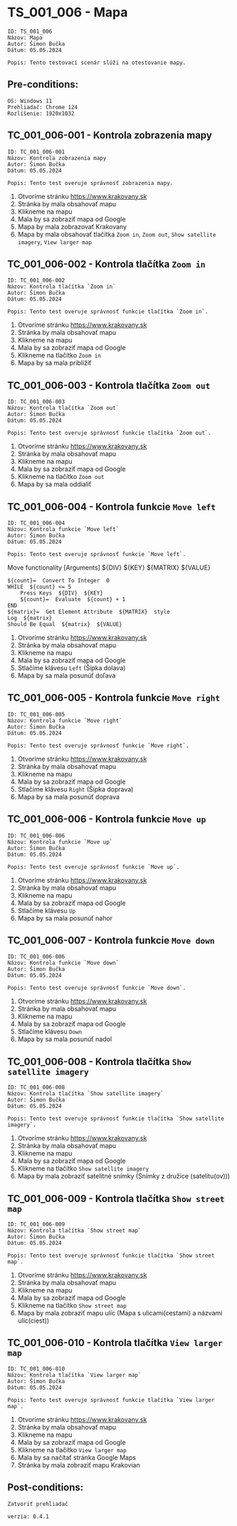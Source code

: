 # TS_001_006 - Mapa

```
ID: TS_001_006
Názov: Mapa
Autor: Šimon Bučka
Dátum: 05.05.2024
```

```
Popis: Tento testovací scenár slúži na otestovanie mapy.
```

## Pre-conditions:

```
OS: Windows 11
Prehliadač: Chrome 124
Rozlíšenie: 1920x1032
```

## TC_001_006-001 - Kontrola zobrazenia mapy

```
ID: TC_001_006-001
Názov: Kontrola zobrazenia mapy
Autor: Šimon Bučka
Dátum: 05.05.2024
```

```
Popis: Tento test overuje správnosť zobrazenia mapy.
```

1. Otvoríme stránku https://www.krakovany.sk
2. Stránka by mala obsahovať mapu
3. Klikneme na mapu
4. Mala by sa zobraziť mapa od Google
5. Mapa by mala zobrazovať Krakovany
6. Mapa by mala obsahovať tlačítka `Zoom in`, `Zoom out`, `Show satellite imagery`, `View larger map`

## TC_001_006-002 - Kontrola tlačítka `Zoom in`

```
ID: TC_001_006-002
Názov: Kontrola tlačítka `Zoom in`
Autor: Šimon Bučka
Dátum: 05.05.2024
```

```
Popis: Tento test overuje správnosť funkcie tlačítka `Zoom in`.
```

1. Otvoríme stránku https://www.krakovany.sk
2. Stránka by mala obsahovať mapu
3. Klikneme na mapu
4. Mala by sa zobraziť mapa od Google
5. Klikneme na tlačítko `Zoom in`
6. Mapa by sa mala priblížiť

## TC_001_006-003 - Kontrola tlačítka `Zoom out`

```
ID: TC_001_006-003
Názov: Kontrola tlačítka `Zoom out`
Autor: Šimon Bučka
Dátum: 05.05.2024
```

```
Popis: Tento test overuje správnosť funkcie tlačítka `Zoom out`.
```

1. Otvoríme stránku https://www.krakovany.sk
2. Stránka by mala obsahovať mapu
3. Klikneme na mapu
4. Mala by sa zobraziť mapa od Google
5. Klikneme na tlačítko `Zoom out`
6. Mapa by sa mala oddialiť

## TC_001_006-004 - Kontrola funkcie `Move left`

```
ID: TC_001_006-004
Názov: Kontrola funkcie `Move left`
Autor: Šimon Bučka
Dátum: 05.05.2024
```

```
Popis: Tento test overuje správnosť funkcie `Move left`.
```

Move functionality
[Arguments] ${DIV} ${KEY} ${MATRIX} ${VALUE}

    ${count}=  Convert To Integer  0
    WHILE  ${count} <= 5
        Press Keys  ${DIV}  ${KEY}
        ${count}=  Evaluate  ${count} + 1
    END
    ${matrix}=  Get Element Attribute  ${MATRIX}  style
    Log  ${matrix}
    Should Be Equal  ${matrix}  ${VALUE}

1. Otvoríme stránku https://www.krakovany.sk
2. Stránka by mala obsahovať mapu
3. Klikneme na mapu
4. Mala by sa zobraziť mapa od Google
5. Stlačíme klávesu `Left` (Šípka dolava)
6. Mapa by sa mala posunúť doľava

## TC_001_006-005 - Kontrola funkcie `Move right`

```
ID: TC_001_006-005
Názov: Kontrola funkcie `Move right`
Autor: Šimon Bučka
Dátum: 05.05.2024
```

```
Popis: Tento test overuje správnosť funkcie `Move right`.
```

1. Otvoríme stránku https://www.krakovany.sk
2. Stránka by mala obsahovať mapu
3. Klikneme na mapu
4. Mala by sa zobraziť mapa od Google
5. Stlačíme klávesu `Right` (Šípka doprava)
6. Mapa by sa mala posunúť doprava

## TC_001_006-006 - Kontrola funkcie `Move up`

```
ID: TC_001_006-006
Názov: Kontrola funkcie `Move up`
Autor: Šimon Bučka
Dátum: 05.05.2024
```

```
Popis: Tento test overuje správnosť funkcie `Move up`.
```

1. Otvoríme stránku https://www.krakovany.sk
2. Stránka by mala obsahovať mapu
3. Klikneme na mapu
4. Mala by sa zobraziť mapa od Google
5. Stlačíme klávesu `Up`
6. Mapa by sa mala posunúť nahor


## TC_001_006-007 - Kontrola funkcie `Move down`

```
ID: TC_001_006-006
Názov: Kontrola funkcie `Move down`
Autor: Šimon Bučka
Dátum: 05.05.2024
```

```
Popis: Tento test overuje správnosť funkcie `Move down`.
```

1. Otvoríme stránku https://www.krakovany.sk
2. Stránka by mala obsahovať mapu
3. Klikneme na mapu
4. Mala by sa zobraziť mapa od Google
5. Stlačíme klávesu `Down`
6. Mapa by sa mala posunúť nadol

## TC_001_006-008 - Kontrola tlačítka `Show satellite imagery`

```
ID: TC_001_006-008
Názov: Kontrola tlačítka `Show satellite imagery`
Autor: Šimon Bučka
Dátum: 05.05.2024
```

```
Popis: Tento test overuje správnosť funkcie tlačítka `Show satellite imagery`.
```

1. Otvoríme stránku https://www.krakovany.sk
2. Stránka by mala obsahovať mapu
3. Klikneme na mapu
4. Mala by sa zobraziť mapa od Google
5. Klikneme na tlačítko `Show satellite imagery`
6. Mapa by mala zobraziť satelitné snímky (Snímky z družice (satelitu(ov)))

## TC_001_006-009 - Kontrola tlačítka `Show street map`

```
ID: TC_001_006-009
Názov: Kontrola tlačítka `Show street map`
Autor: Šimon Bučka
Dátum: 05.05.2024
```

```
Popis: Tento test overuje správnosť funkcie tlačítka `Show street map`.
```

1. Otvoríme stránku https://www.krakovany.sk
2. Stránka by mala obsahovať mapu
3. Klikneme na mapu
4. Mala by sa zobraziť mapa od Google
5. Klikneme na tlačítko `Show street map`
6. Mapa by mala zobraziť mapu ulíc (Mapa s ulicami(cestami) a názvami ulíc(ciest))

## TC_001_006-010 - Kontrola tlačítka `View larger map`


```
ID: TC_001_006-010
Názov: Kontrola tlačítka `View larger map`
Autor: Šimon Bučka
Dátum: 05.05.2024
```

```
Popis: Tento test overuje správnosť funkcie tlačítka `View larger map`.
```

1. Otvoríme stránku https://www.krakovany.sk
2. Stránka by mala obsahovať mapu
3. Klikneme na mapu
4. Mala by sa zobraziť mapa od Google
5. Klikneme na tlačítko `View larger map`
6. Mala by sa načítať stránka Google Maps
7. Stránka by mala zobraziť mapu Krakovian

## Post-conditions:

```
Zatvoriť prehliadač
```

```
verzia: 0.4.1
```
